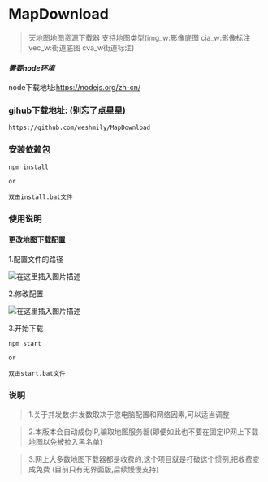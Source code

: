 # MapDownload

> 天地图地图资源下载器 支持地图类型(img_w:影像底图 cia_w:影像标注 vec_w:街道底图 cva_w街道标注)


#### *需要node环境*
node下载地址:https://nodejs.org/zh-cn/
### gihub下载地址: (别忘了点星星)

```
https://github.com/weshmily/MapDownload
```


### 安装依赖包
```
npm install

or

双击install.bat文件
```



### 使用说明

#### 更改地图下载配置

1.配置文件的路径

![在这里插入图片描述](https://github-1251311788.cos.ap-beijing.myqcloud.com/MapDownload/address.jpg)

2.修改配置

![在这里插入图片描述](https://github-1251311788.cos.ap-beijing.myqcloud.com/MapDownload/configimg.jpg)


3.开始下载

```
npm start

or

双击start.bat文件

```

### 说明

>1.关于并发数:并发数取决于您电脑配置和网络因素,可以适当调整


>2.本版本会自动成伪IP,骗取地图服务器(即便如此也不要在固定IP网上下载地图以免被拉入黑名单)

>3.网上大多数地图下载器都是收费的,这个项目就是打破这个惯例,把收费变成免费
(目前只有无界面版,后续慢慢支持)